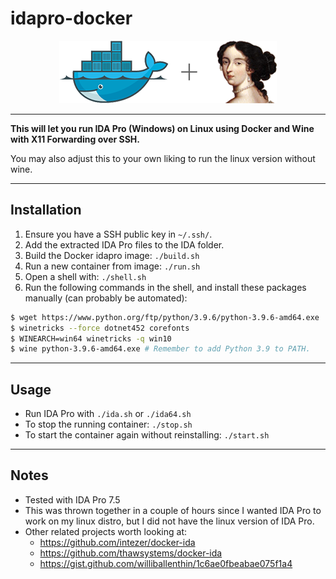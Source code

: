 # idapro-docker
<p align="center"><img src="docker-ida.png"></p>

---

**This will let you run IDA Pro (Windows) on Linux using Docker and Wine with X11 Forwarding over SSH.**

You may also adjust this to your own liking to run the linux version without wine.

---
## Installation
1. Ensure you have a SSH public key in `~/.ssh/`.
2. Add the extracted IDA Pro files to the IDA folder.
3. Build the Docker idapro image: `./build.sh`
4. Run a new container from image: `./run.sh`
5. Open a shell with: `./shell.sh`
6. Run the following commands in the shell, and install these packages manually (can probably be automated):
```bash
$ wget https://www.python.org/ftp/python/3.9.6/python-3.9.6-amd64.exe
$ winetricks --force dotnet452 corefonts
$ WINEARCH=win64 winetricks -q win10
$ wine python-3.9.6-amd64.exe # Remember to add Python 3.9 to PATH.
```

---
## Usage
- Run IDA Pro with `./ida.sh` or `./ida64.sh`
- To stop the running container: `./stop.sh`
- To start the container again without reinstalling: `./start.sh`

---
## Notes
- Tested with IDA Pro 7.5
- This was thrown together in a couple of hours since I wanted IDA Pro to work on my linux distro, but I did not have the linux version of IDA Pro.
- Other related projects worth looking at:
    - https://github.com/intezer/docker-ida
    - https://github.com/thawsystems/docker-ida
    - https://gist.github.com/williballenthin/1c6ae0fbeabae075f1a4

